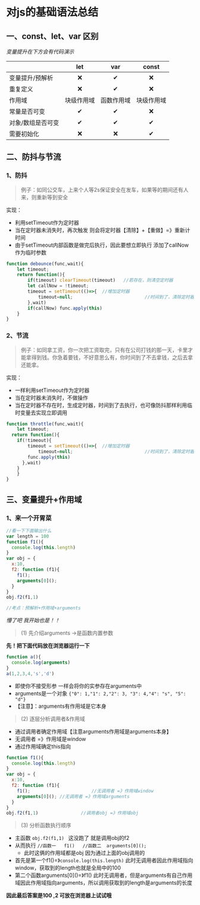 # 对js的基础语法总结

## 一、const、let、var 区别

*变量提升在下方会有代码演示*

|                   |    let     |    var     |   const    |
| ----------------- | :--------: | :--------: | :--------: |
| 变量提升/预解析   |     ❌      |     ✔      |     ❌      |
| 重复定义          |     ❌      |     ✔      |     ❌      |
| 作用域            | 块级作用域 | 函数作用域 | 块级作用域 |
| 常量是否可变      |     ✔      |     ✔      |     ❌      |
| 对象/数组是否可变 |     ✔      |     ✔      |     ✔      |
| 需要初始化        |     ❌      |     ❌      |     ✔      |

## 二、防抖与节流

### 1、防抖

> 例子：如同公交车，上来个人等2s保证安全在发车，如果等的期间还有人来，则重新等到安全

实现：

- 利用setTimeout作为定时器
- 当在定时器未消失时，再次触发 则会将定时器【清除】+【重做】=》重新计时间
- 由于setTimeout内部函数是做完后执行，因此要想立即执行 添加了callNow作为临时参数

```js
function debounce(func,wait){
	let timeout;
	return function(){
		if(timeout) clearTimeout(timeout)	//若存在，则清空定时器
		let callNow = !timeout;			
		timeout = setTimeout(()=>{	//增加定时器
			timeout=null;							//时间到了，清除定时器
		},wait)
		if(callNow) func.apply(this)
	}
}
```



### 2、节流

> 例子：如同拿工资，你一次把工资取完，只有在公司打钱的那一天，卡里才能拿得到钱。你急着要钱，不好意思么有，你时间到了不去拿钱，之后去拿还能拿。

实现：

- 一样利用setTimeout作为定时器
- 当在定时器未消失时，不做操作
- 当在定时器不存在时，生成定时器，时间到了去执行，也可像防抖那样利用临时变量去实现立即调用

```js
function throttle(func,wait){
	let timeout;
  return function(){
    if(!timeout){
    	timeout = setTimeout(()=>{	//增加定时器
    		timeout=null;							//时间到了，清除定时器
      	func.apply(this)
      },wait)
    }	
	}
}
```

## 三、变量提升+作用域

### 1、来一个开胃菜

```js
//看一下下面输出什么
var length = 100
function f1(){
  console.log(this.length)
}
var obj = {
  x:10,
  f2: function (f1){
    f1();
    arguments[0]();
  }
}
obj.f2(f1,1)

//考点：预解析+作用域+arguments
```

*懵了吧  我开始也是！！*

> (1)	先介绍arguments ->是函数内置参数

**先！把下面代码放在浏览器运行一下**

```js
function a(){
  console.log(arguments)
}
a(1,2,3,4,'s','d')
```

- 即使你不接受形参 一样会将你的实参存在arguments中
- arguments是一个对象    `{"0": 1,"1": 2,"2": 3, "3": 4,"4": "s", "5": "d"}`
- 【注意】：arguments有作用域是它本身

> (2)	逐层分析调用者&作用域

- 通过调用者确定作用域【注意arguments作用域是arguments本身】
- 无调用者 =》作用域是window
- 通过作用域确定this指向

```js
function f1(){
  console.log(this.length)
}
var obj = {
  x:10,
  f2: function (f1){
    f1();						//无调用者 =》作用域window
    arguments[0]();	//无调用者 =》作用域arguments
  }
}
obj.f2(f1,1)				//调用者obj =》作用域obj
```

> (3)	分析函数执行顺序

- 主函数 `obj.f2(f1,1)	`      这没跑了 就是调用obj的f2 
- 从而执行  `//函数一   f1()   //函数二  arguments[0]();`   
  - 此时这俩的作用域都是obj 因为通过上面的obj调用的
- 首先是第一个f1()=》`console.log(this.length)` 此时无调用者因此作用域指向window，获取到的length也就是全局中的100
- 第二个函数arguments\[0]()=》f1() 此时无调用者，但是arguments有自己作用域因此作用域指向arguments，所以调用获取到的length是arguments的长度

**因此最后答案是100 ,2 可放在浏览器上试试哦**

